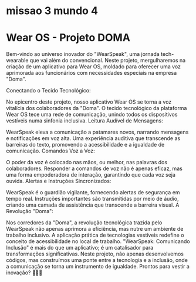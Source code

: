 # missao 3 mundo 4


# Wear OS  - Projeto DOMA


Bem-vindo ao universo inovador do "WearSpeak", uma jornada tech-wearable que vai além do convencional. Neste projeto, mergulharemos na criação de um aplicativo para Wear OS, moldado para oferecer uma voz aprimorada aos funcionários com necessidades especiais na empresa "Doma".

Conectando o Tecido Tecnológico:

No epicentro deste projeto, nosso aplicativo Wear OS se torna a voz vitalícia dos colaboradores da "Doma".
O tecido tecnológico da plataforma Wear OS tece uma rede de comunicação, unindo todos os dispositivos vestíveis numa sinfonia inclusiva.
Leitura Audível de Mensagens:

WearSpeak eleva a comunicação a patamares novos, narrando mensagens e notificações em voz alta.
Uma experiência auditiva que transcende as barreiras do texto, promovendo a acessibilidade e a igualdade de comunicação.
Comandos Voz a Voz:

O poder da voz é colocado nas mãos, ou melhor, nas palavras dos colaboradores.
Responder a comandos de voz não é apenas eficaz, mas uma forma empoderadora de interação, garantindo que cada voz seja ouvida.
Alertas e Instruções Sincronizados:

WearSpeak é o guardião vigilante, fornecendo alertas de segurança em tempo real.
Instruções importantes são transmitidas por meio de áudio, criando uma camada de assistência que transcende a barreira visual.
A Revolução "Doma":

Nos corredores da "Doma", a revolução tecnológica trazida pelo WearSpeak não apenas aprimora a eficiência, mas nutre um ambiente de trabalho inclusivo.
A aplicação prática de tecnologias vestíveis redefine o conceito de acessibilidade no local de trabalho.
"WearSpeak: Comunicando Inclusão" é mais do que um aplicativo; é um catalisador para transformações significativas. Neste projeto, não apenas desenvolvemos códigos, mas construímos uma ponte entre a tecnologia e a inclusão, onde a comunicação se torna um instrumento de igualdade. Prontos para vestir a inovação? 💼🔗🌐